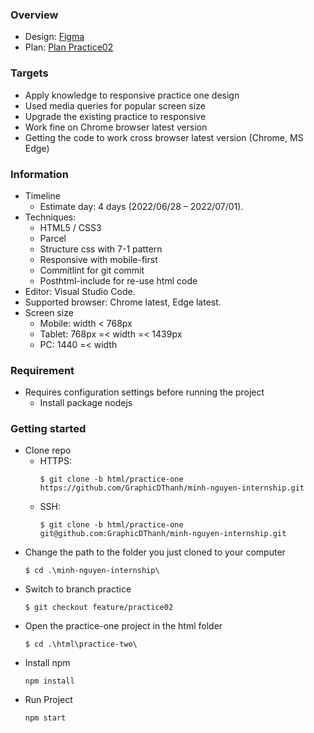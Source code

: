 ### Overview
- Design: [Figma](https://www.figma.com/file/WjBjJdJtwQHxaDF2ryrGH1/%5Btraining%5D-Practice-two?node-id=0%3A1)
- Plan: [Plan Practice02](https://docs.google.com/document/d/1N3RKsRHd6wu_8f6ideu0EBS-a8KdOkyi2dtsyvNj-x8/edit)

### Targets
- Apply knowledge to responsive practice one design
- Used media queries for popular screen size
- Upgrade the existing practice to responsive
- Work fine on Chrome browser latest version
- Getting the code to work cross browser latest version (Chrome, MS Edge)

### Information
- Timeline
  - Estimate day: 4 days (2022/06/28 – 2022/07/01).
- Techniques:
  - HTML5 / CSS3
  - Parcel 
  - Structure css with 7-1 pattern 
  - Responsive with mobile-first
  - Commitlint for git commit
  - Posthtml-include for re-use html code
- Editor: Visual Studio Code.
- Supported browser: Chrome latest, Edge latest.
- Screen size
  - Mobile: width < 768px
  - Tablet: 768px =< width =< 1439px
  - PC: 1440 =< width

### Requirement
- Requires configuration settings before running the project
  - Install package nodejs

### Getting started
- Clone repo
    - HTTPS: 
      ```
      $ git clone -b html/practice-one https://github.com/GraphicDThanh/minh-nguyen-internship.git
      ```
    - SSH: 
      ```
      $ git clone -b html/practice-one git@github.com:GraphicDThanh/minh-nguyen-internship.git
      ```
- Change the path to the folder you just cloned to your computer 
   ```
   $ cd .\minh-nguyen-internship\
   ```
-  Switch to branch practice 
   ```
   $ git checkout feature/practice02
   ```
- Open the practice-one project in the html folder 
   ```
   $ cd .\html\practice-two\
   ```
- Install npm 
   ```
   npm install
   ```
- Run Project
   ```
   npm start
   ```
